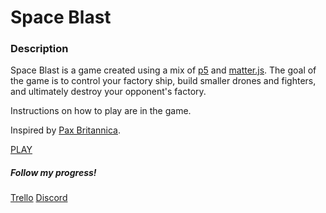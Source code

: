 # Space Blast

### Description
Space Blast is a game created using a mix of [p5](https://p5js.org/) and [matter.js](https://brm.io/matter-js/). The goal of the game is to control your factory ship, build smaller drones and fighters, and ultimately destroy your opponent's factory.

Instructions on how to play are in the game.

Inspired by [Pax Britannica](https://github.com/henkboom/pax-britannica).

[PLAY](https://reallybasicgames.github.io/Space-Blast/)

##### Follow my progress!
[Trello](https://trello.com/b/q7f7LnAK)
[Discord](https://discord.gg/DTVfmZdQ)
